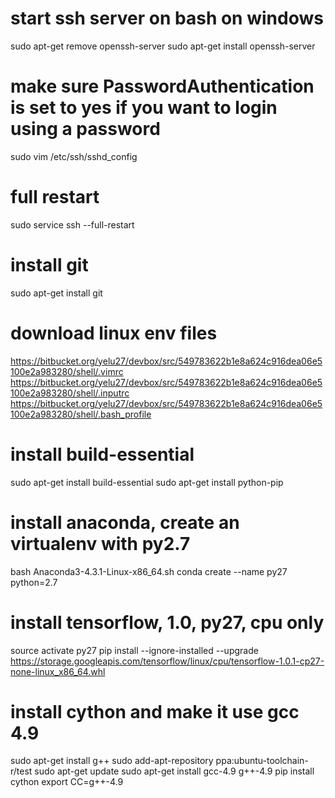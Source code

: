 # start ssh server on bash on windows
sudo apt-get remove openssh-server
sudo apt-get install openssh-server
# make sure PasswordAuthentication is set to yes if you want to login using a password
sudo vim /etc/ssh/sshd_config
# full restart
sudo service ssh --full-restart

# install git
sudo apt-get install git

# download linux env files
https://bitbucket.org/yelu27/devbox/src/549783622b1e8a624c916dea06e5100e2a983280/shell/.vimrc
https://bitbucket.org/yelu27/devbox/src/549783622b1e8a624c916dea06e5100e2a983280/shell/.inputrc
https://bitbucket.org/yelu27/devbox/src/549783622b1e8a624c916dea06e5100e2a983280/shell/.bash_profile

# install build-essential
sudo apt-get install build-essential
sudo apt-get install python-pip

# install anaconda, create an virtualenv with py2.7
bash Anaconda3-4.3.1-Linux-x86_64.sh
conda create --name py27 python=2.7

# install tensorflow, 1.0, py27, cpu only
source activate py27
pip install --ignore-installed --upgrade https://storage.googleapis.com/tensorflow/linux/cpu/tensorflow-1.0.1-cp27-none-linux_x86_64.whl

# install cython and make it use gcc 4.9
sudo apt-get install g++
sudo add-apt-repository ppa:ubuntu-toolchain-r/test
sudo apt-get update
sudo apt-get install gcc-4.9 g++-4.9
pip install cython
export CC=g++-4.9